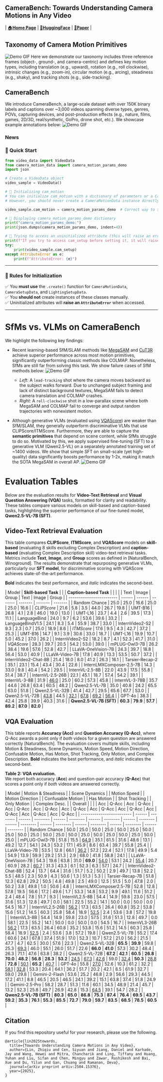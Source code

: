 ## **CameraBench: Towards Understanding Camera Motions in Any Video**  

| [🏠**Home Page**](https://linzhiqiu.github.io/papers/camerabench/) | [&#129303;**HuggingFace**](https://huggingface.co/datasets/syCen/CameraBench) | [**📖Paper**](https://arxiv.org/abs/2504.15376) |

## Taxonomy of Camera Motion Primitives

![Demo GIF](./images/3.gif)
Here we demonstrate our taxonomy includes three reference frames (object-, ground-, and camera-centric) and defines key motion types, including translation (e.g., upward), rotation (e.g., roll clockwise), intrinsic changes (e.g., zoom-in), circular motion (e.g., arcing), steadiness (e.g., shaky), and tracking shots (e.g., side-tracking).


## CameraBench

We introduce CameraBench, a large-scale dataset with over 150K binary labels and captions over ~3,000 videos spanning diverse types, genres, POVs, capturing devices, and post-production effects (e.g., nature, films, games, 2D/3D, real/synthetic, GoPro, drone shot, etc.). We showcase example annotations below:
![Demo GIF](./images/4.gif)

### News

### **🚀 Quick Start**
```python
from video_data import VideoData
from camera_motion_data import camera_motion_params_demo
import json

# Create a VideoData object
video_sample = VideoData()

# 🔹 Initializing cam_motion
# You can initialize cam_motion with a dictionary of parameters or a CameraMotionData instance
# However, you should never create a CameraMotionData instance directly without using its create() function.

video_sample.cam_motion = camera_motion_params_demo  # Correct way to set

# 🔹 Displaying camera_motion_params_demo dictionary
print("camera_motion_params_demo:")
print(json.dumps(camera_motion_params_demo, indent=4))

# 🔹 Trying to access an uninitialized attribute (this will raise an error)
print(f"If you try to access cam_setup before setting it, it will raise an Error.")
try:
    print(video_sample.cam_setup)
except AttributeError as e:
    print(f"AttributeError: {e}")
```

---

### **🔹 Rules for Initialization**
✅ You **must use** the `.create()` function for `CameraMotionData`, `CameraSetupData`, and `LightingSetupData`.  
✅ You **should not** create instances of these classes manually.  
✅ Uninitialized attributes will **raise an `AttributeError`** when accessed.  

---

# SfMs vs. VLMs on CameraBench
We highlight the following key findings:

- Recent learning-based SfM/SLAM methods like [MegaSAM](https://arxiv.org/abs/2412.04463) and [CuT3R](https://cut3r.github.io/) achieve superior performance across most motion primitives, significantly outperforming classic methods like COLMAP. Nonetheless, SfMs are still far from solving this task. We show failure cases of SfM methods below:
![Demo GIF](./images/5.gif)
  - *Left:* A `lead-tracking` shot where the camera moves backward as the subject walks forward. Due to unchanged subject framing and lack of distinct background textures, MegaSAM fails to detect camera translation and COLMAP crashes. 
  - *Right:* A `roll-clockwise` shot in a low-parallax scene where both MegaSAM and COLMAP fail to converge and output random trajectories with nonexistent motion.

- Although generative VLMs (evaluated using [VQAScore](https://linzhiqiu.github.io/papers/vqascore/)) are weaker than SfM/SLAM, they generally outperform discriminative VLMs that use CLIPScore/ITMScore. Furthermore, they are able to capture the **semantic primitives** that depend on scene content, while SfMs struggle to do so. Motivated by this, we apply supervised fine-tuning (SFT) to a generative VLM (Qwen2.5-VL) on a separately annotated training set of ~1400 videos. We show that simple SFT on small-scale (yet high-quality) data significantly boosts performance by 1-2x, making it match the SOTA MegaSAM in overall AP.
![Demo GIF](./images/sfm_vs_vlm.jpg)

# Evaluation Tables

Below are the evaluation results for **Video-Text Retrieval** and **Visual Question Answering (VQA)** tasks, formatted for clarity and readability. These tables compare various models on skill-based and caption-based tasks, highlighting the superior performance of our fine-tuned model, **Qwen2.5-VL-7B (SFT)**.

## Video-Text Retrieval Evaluation

This table compares **CLIPScore**, **ITMScore**, and **VQAScore** models on **skill-based** (evaluating 8 skills excluding Complex Description) and **caption-based** (evaluating Complex Description skill) video-text retrieval tasks. Metrics include **Text**, **Image**, and **Group** scores as defined in [NaturalBench, Winoground]. The results demonstrate that repurposing generative VLMs, particularly our **SFT model**, for discriminative scoring with VQAScore achieves state-of-the-art performance.

**Bold** indicates the best performance, and *italic* indicates the second-best.

| Model                     | **Skill-based Task** |         |         | **Caption-based Task** |         |         |
|                           | Text   | Image  | Group   | Text    | Image   | Group   |
| ------------------------- | ------ | ------ | ------- | ------- | ------- | ------- |
| Random Chance             | 25.0   | 25.0   | 16.6    | 25.0    | 25.0    | 16.6    |
| *CLIPScore*               | 21.6   | 5.8    | 3.5     | 44.0    | 26.7    | 19.8    |
| UMT-B16                   | 26.8   | 4.1    | 2.8     | 46.0    | 19.0    | 13.0    |
| UMT-L16                   | 23.7   | 4.4    | 2.6     | 39.5    | 17.3    | 11.1    |
| LanguageBind              | 24.0   | 9.7    | 6.2     | 53.6    | 39.6    | 33.2    |
| LanguageBindV1.5          | 24.1   | 8.3    | 5.4     | 55.9    | 38.7    | 33.0    |
| InternVideo2-S2           | 9.3    | 2.3    | 0.7     | 25.0    | 18.9    | 8.6     |
| *ITMScore*                | 17.6   | 9.5    | 4.3     | 42.7    | 37.2    | 25.3    |
| UMT-B16                   | 14.7   | 9.1    | 3.9     | 30.6    | 33.0    | 18.7    |
| UMT-L16                   | 19.9   | 10.7   | 5.0     | 45.2    | 37.0    | 26.2    |
| InternVideo2-S2           | 18.2   | 8.7    | 4.1     | 52.3    | 41.7    | 31.0    |
| *VQAScore*                | 28.3   | 39.7   | 20.5    | 54.2    | 53.0    | 39.0    |
| mPLUG-Owl3-7B             | 26.2   | 38.4   | 19.6    | 57.6    | 52.8    | 42.7    |
| LLaVA-OneVision-7B        | 24.3   | 39.7   | 18.8    | 56.4    | 53.0    | 40.9    |
| LLaVA-Video-7B            | 17.8   | 40.9   | 13.3    | 53.5    | 50.7    | 37.2    |
| InternVideo2-Chat-8B      | 21.4   | 18.0   | 8.0     | 41.2    | 26.3    | 16.1    |
| Tarsier-Recap-2           | 35.1   | 23.1   | 15.4    | 43.4    | 30.4    | 22.6    |
| InternLMXComposer-2.5-7B   | 14.3   | 33.0   | 9.8     | 40.4    | 54.2    | 29.5    |
| InternVL-2.5-8B           | 22.0   | 43.9   | 17.5    | 55.8    | 51.4    | 38.7    |
| InternVL-2.5-26B          | 22.1   | 45.1   | 18.7    | 57.4    | 54.2    | 39.1    |
| InternVL-3-8B             | 31.9   | <u>46.0</u> | 25.0    | 60.2    | 57.3    | 45.8    |
| InternVL-3-78B            | 35.7   | 44.6   | 26.8    | 63.4    | 60.5    | 48.2    |
| Qwen2.5-VL-7B             | 35.0   | 40.8   | 24.2    | 65.5    | 63.0    | 51.8    |
| Qwen2.5-VL-32B            | 41.4   | 42.7   | 29.5    | 65.6    | 67.7    | 53.0    |
| Qwen2.5-VL-72B            | <u>43.8</u> | 44.5   | <u>32.1</u> | <u>67.8</u> | <u>69.2</u> | <u>56.4</u> |
| GPT-4o                    | 38.3   | 42.4   | 25.8    | 39.9    | 40.3    | 31.6    |
| **Qwen2.5-VL-7B (SFT)**   | **60.3** | **79.9** | **57.7** | **89.2** | **87.0** | **82.0** |


## VQA Evaluation

This table reports **Accuracy (Acc)** and **Question Accuracy (Q-Acc)**, where Q-Acc awards a point only if *both* videos for a given question are answered correctly [NaturalBench]. The evaluation covers multiple skills, including Motion & Steadiness, Scene Dynamics, Motion Speed, Motion Direction, Confusable Motion, Has Motion, Shot Tracking, Only Motion, and Complex Description. **Bold** indicates the best performance, and *italic* indicates the second-best.

**Table 2: VQA evaluation.**  
We report both accuracy (**Acc**) and question-pair accuracy (**Q-Acc**) that scores a point only if *both* videos are answered correctly.

| Model                      | Motion & Steadiness     |         | Scene Dynamics      |         | Motion Speed        |         | Motion Direction    |         | Confusable Motion    |         | Has Motion           |         | Shot Tracking        |         | Only Motion          |         | Complex Desc.        |         | Overall              |         |
|                            | Acc    | Q-Acc    | Acc    | Q-Acc    | Acc    | Q-Acc    | Acc    | Q-Acc    | Acc    | Q-Acc    | Acc    | Q-Acc    | Acc    | Q-Acc    | Acc    | Q-Acc    | Acc    | Q-Acc    | Acc    | Q-Acc    |
| -------------------------- | ------ | -------- | ------ | -------- | ------ | -------- | ------ | -------- | ------ | -------- | ------ | -------- | ------ | -------- | ------ | -------- | ------ | -------- | ------ | -------- |
| Random Chance              | 50.0   | 25.0     | 50.0   | 25.0     | 50.0   | 25.0     | 50.0   | 25.0     | 50.0   | 25.0     | 50.0   | 25.0     | 50.0   | 25.0     | 50.0   | 25.0     | 50.0   | 25.0     | 50.0   | 25.0     |
| mPLUG-Owl3-7B              | 51.8   | 15.5     | <u>64.9</u> | 35.1     | 61.5   | 31.6     | 48.6   | 13.1     | 49.2   | 12.7     | 54.1   | 24.3     | 53.2   | 17.1     | 45.9   | 8.6      | 63.4   | 39.7     | 55.8   | 25.4     |
| LLaVA-Video-7B             | 53.5   | 12.8     | 66.1   | <u>36.2</u> | 57.2   | 22.4     | 52.1   | 17.8     | 49.9   | 5.4      | 54.9   | 13.9     | 59.9   | 29.2     | 51.3   | 2.9      | 68.0   | 41.8     | 58.8   | 24.1     |
| LLaVA-OneVision-7B         | 54.3   | 19.6     | 63.8   | 31.0     | **69.0** | <u>54.0</u> | 53.1   | 24.2     | <u>55.4</u> | 20.7     | 60.9   | 28.2     | <u>60.7</u> | 31.3     | 43.3   | 6.1      | 52.3   | 6.3      | 57.1   | 24.7     |
| InternVideo2-Chat-8B       | 52.4   | 13.7     | 64.4   | 31.6     | 51.7   | 5.2      | 50.2   | 2.9      | 49.7   | 13.8     | 52.2   | 5.5      | 48.5   | 2.3      | 50.9   | 4.3      | 50.6   | 1.3      | 51.3   | 5.3      |
| Tarsier-Recap-7B           | 51.8   | 12.3     | 62.8   | 29.2     | 50.5   | 4.8      | 49.8   | 2.5      | 49.0   | 12.5     | 51.5   | 5.0      | 47.8   | 2.0      | 50.2   | 3.8      | 49.8   | 1.0      | 50.6   | 4.8      |
| InternLMXComposer2.5-7B     | 52.8   | 12.8     | 57.8   | 19.5     | 56.6   | 17.2     | 49.6   | 1.7      | 53.3   | 14.8     | 53.2   | 9.9      | 49.1   | 11.6     | 51.2   | 2.4      | 48.4   | 7.8      | 51.7   | 9.3      |
| InternVL2.5-8B             | 54.4   | 14.9     | 59.8   | 23.0     | 57.5   | 31.6     | 51.3   | 12.8     | 49.7   | 0.0      | 58.1   | 22.5     | 55.2   | 14.1     | 50.0   | 0.0      | 50.0   | 0.0      | 54.5   | 16.7     |
| InternVL2.5-26B            | <u>56.2</u> | 17.3     | 63.5   | 26.4     | 60.8   | 35.2     | 53.8   | 15.6     | 51.2   | 14.5     | 60.3   | 25.8     | 58.4   | 18.9     | <u>52.5</u> | 2.4      | 53.6   | 3.8      | 57.2   | 19.8     |
| InternVL3-8B              | 54.4   | 14.9     | 59.8   | 23.0     | 57.5   | 31.6     | 51.3   | 12.8     | 49.7   | 0.0      | 58.1   | 22.5     | 55.2   | 14.1     | 50.0   | 0.0      | 50.0   | 0.0      | 54.5   | 16.7     |
| InternVL3-26B             | <u>56.2</u> | 17.3     | 63.5   | 26.4     | 60.8   | 35.2     | 53.8   | 15.6     | 51.2   | 14.5     | 60.3   | 25.8     | 58.4   | 18.9     | <u>52.5</u> | 2.4      | 53.6   | 3.8      | 57.2   | 19.8     |
| Qwen2.5-VL-7B              | 55.2   | 17.4     | 60.6   | 24.1     | 67.8   | 37.4     | 51.9   | 17.0     | 52.3   | 10.7     | 57.2   | 21.0     | 56.2   | 21.5     | 47.7   | 4.7      | 62.5   | 30.0     | 57.6   | 22.3     |
| Qwen2.5-VL-32B             | **65.5** | **39.9** | 59.8   | 25.3     | <u>69.3</u> | 46.0     | 55.1   | 26.0     | 51.7   | 22.6     | **66.0** | **41.0**   | 57.3   | 30.2     | 48.4   | 26.3     | 71.1   | 47.6     | 63.8   | 38.2     |
| Qwen2.5-VL-72B             | **67.2** | **42.1** | **60.5** | **26.8**   | **70.0** | **48.2**   | **56.8** | **28.3**   | **53.2** | <u>24.5</u>   | <u>67.3</u> | <u>42.6</u> | 59.0   | <u>32.4</u> | **50.3** | <u>28.8</u> | **72.8** | <u>50.1</u> | **65.2** | <u>40.7</u> |
| GPT-4o                    | 55.8   | <u>27.0</u> | 52.6   | 10.3     | 61.2   | 32.2     | <u>58.1</u> | <u>32.8</u> | 53.3   | 20.4     | 64.1   | 36.2     | 51.7   | 20.2     | 42.1   | 8.5      | 61.9   | 32.7     | 59.0   | 29.8     |
| Gemini-2-Flash            | 53.6   | 25.2     | 46.8   | 2.9      | 56.6   | 29.3     | 44.5   | 17.2     | 41.1   | 8.8      | 46.5   | 20.5     | 46.5   | 24.1     | 39.2   | 15.1     | 63.8   | 37.4     | 51.8   | 24.9     |
| Gemini-2.5-Pro            | 58.2   | 28.7     | 51.3   | 11.6     | 60.1   | 34.5     | 48.9   | 21.4     | 45.7   | 13.2     | 52.3   | 25.8     | 49.7   | 26.9     | 42.8   | 15.3     | <u>64.5</u> | 39.1     | 54.7   | 28.2     |
| **Qwen2.5-VL-7B (SFT)**   | **80.3** | **65.0** | **86.8** | **75.3**   | **87.4** | **76.4**   | **69.5** | **43.7**   | **59.2** | **35.3**   | **76.1** | **55.3**   | **85.5** | **72.7**   | **79.0** | **59.7**   | **83.5** | **68.5**   | **78.5** | **60.5**   |

## Citation

If you find this repository useful for your research, please use the following.
```
@article{lin2025towards,
  title={Towards Understanding Camera Motions in Any Video},
  author={Lin, Zhiqiu and Cen, Siyuan and Jiang, Daniel and Karhade, Jay and Wang, Hewei and Mitra, Chancharik and Ling, Tiffany and Huang, Yuhan and Liu, Sifan and Chen, Mingyu and Zawar, Rushikesh and Bai, Xue and Du, Yilun and Gan, Chuang and Ramanan, Deva},
  journal={arXiv preprint arXiv:2504.15376},
  year={2025},
}
```
